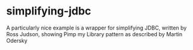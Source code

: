 simplifying-jdbc
================

A particularly nice example is a wrapper for simplifying JDBC, written by Ross Judson, showing Pimp my Library pattern as described by Martin Odersky
